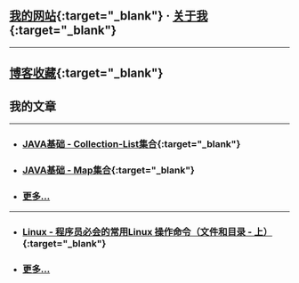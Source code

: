 
<!-- 开发笔记 - NOTE --> 

## <i class="fa fa-camera-retro"></i> [我的网站](https://www.newobject.cc){:target="_blank"}  ·   [关于我](https://www.newobject.cc/about.html){:target="_blank"}

---

## [博客收藏](./博客收藏/blog-collect.md){:target="_blank"}


## 我的文章

[^_^]:每个分类只显示六行

---

* ### [JAVA基础 - Collection-List集合](./Java-Collection-List.html){:target="_blank"}

* ### [JAVA基础 - Map集合](./Java-Map.html){:target="_blank"}

* ### [更多...](/)

---
* ### [Linux - 程序员必会的常用Linux 操作命令（文件和目录 - 上）](https://www.newobject.cc/article/100004.html){:target="_blank"}

* ### [更多...](/)

